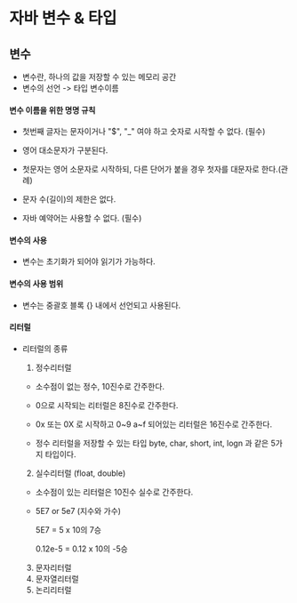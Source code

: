 # 자바 변수 & 타입



## 변수 

- 변수란, 하나의 값을 저장할 수 있는 메모리 공간
- 변수의 선언 -> 타입 변수이름

#### 변수 이름을 위한 명명 규칙

- 첫번째 글자는 문자이거나 "$", "_"  여야 하고 숫자로 시작할 수 없다. (필수)

- 영어 대소문자가 구분된다.
- 첫문자는 영어 소문자로 시작하되, 다른 단어가 붙을 경우 첫자를 대문자로 한다.(관례)
- 문자 수(길이)의 제한은 없다.
- 자바 예약어는 사용할 수 없다. (필수)

####  변수의 사용

- 변수는 초기화가 되어야 읽기가 가능하다.

#### 변수의 사용 범위

- 변수는 중괄호 블록 {} 내에서 선언되고 사용된다.

#### 리터럴

- 리터럴의 종류

  1. 정수리터럴

  - 소수점이 없는 정수, 10진수로 간주한다.

  - 0으로 시작되는 리터럴은 8진수로 간주한다.

  - 0x 또는 0X 로 시작하고 0~9 a~f 되어있는 리터럴은 16진수로 간주한다.

  - 정수 리터럴을 저장할 수 있는 타입 byte, char, short, int, logn 과 같은 5가지 타입이다.

    

  2. 실수리터럴 (float, double)

  - 소수점이 있는 리터럴은 10진수 실수로 간주한다. 

  - 5E7 or 5e7 (지수와 가수)

    5E7 = 5 x 10의 7승

    0.12e-5 = 0.12 x 10의 -5승

    

  3. 문자리터럴
  4. 문자열리터럴
  5. 논리리터럴

